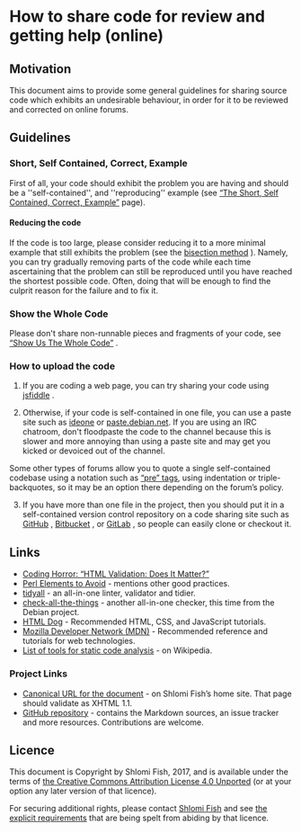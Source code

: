 # How to share code for review and getting help (online)

## Motivation

This document aims to provide some general guidelines for sharing source code
which exhibits an undesirable behaviour, in order for it to be reviewed and
corrected on online forums.

## Guidelines

### Short, Self Contained, Correct, Example

First of all, your code should exhibit the problem you are having and should be a ''self-contained'', and ''reproducing'' example (see [“The Short, Self Contained, Correct, Example”](http://sscce.org/) page).

#### Reducing the code

If the code is too large, please consider reducing it to a more minimal example that still exhibits the problem (see the [bisection method](https://en.wikipedia.org/wiki/Bisection_method) ). Namely, you can try gradually removing parts of
the code while each time ascertaining that the problem can still be reproduced
until you have reached the shortest possible code. Often, doing that will be
enough to find the culprit reason for the failure and to fix it.

### Show the Whole Code

Please don't share non-runnable pieces and fragments of your code, see [“Show Us The Whole Code”](http://shadow.cat/blog/matt-s-trout/show-us-the-whole-code/) .


### How to upload the code

1. If you are coding a web page, you can try sharing your code using [jsfiddle](http://jsfiddle.net/) .

2. Otherwise, if your code is self-contained in one file, you can use a paste site such as [ideone](http://ideone.com/) or [paste.debian.net](https://paste.debian.net/). If you are using an IRC chatroom, don't floodpaste the code to the channel because this is slower and more annoying than using a paste site and may get you kicked or devoiced out of the channel.

Some other types of forums allow you to quote a single self-contained codebase using a notation such as [“pre” tags](https://developer.mozilla.org/en-US/docs/Web/HTML/Element/pre), using indentation or triple-backquotes, so it may be an option there depending on the forum’s policy.

3. If you have more than one file in the project, then you should put it in a self-contained version control repository on a code sharing site such as [GitHub](http://github.com/) , [Bitbucket](http://bitbucket.org/) , or [GitLab](https://about.gitlab.com/) , so people can easily clone or checkout it.

## Links

* [Coding Horror: “HTML Validation: Does It Matter?”](https://blog.codinghorror.com/html-validation-does-it-matter/)
* [Perl Elements to Avoid](http://perl-begin.org/tutorials/bad-elements/) - mentions other good practices.
* [tidyall](https://metacpan.org/pod/distribution/Code-TidyAll/bin/tidyall) - an all-in-one linter, validator and tidier.
* [check-all-the-things](http://bonedaddy.net/pabs3/log/2016/07/04/check-all-the-things/) - another all-in-one checker, this time from the Debian project.
* [HTML Dog](http://htmldog.com/) - Recommended HTML, CSS, and JavaScript tutorials.
* [Mozilla Developer Network (MDN)](https://developer.mozilla.org/en-US/) - Recommended reference and tutorials for web technologies.
* [List of tools for static code analysis](http://en.wikipedia.org/wiki/List_of_tools_for_static_code_analysis) - on Wikipedia.

### Project Links

* [Canonical URL for the document](http://www.shlomifish.org/philosophy/computers/FILL_IN/) - on Shlomi Fish’s home site. That page should validate as XHTML 1.1.
* [GitHub repository](https://github.com/shlomif/how-to-share-code-for-review) - contains the Markdown sources, an issue tracker and more resources. Contributions are welcome.

## Licence

This document is Copyright by Shlomi Fish, 2017, and is available
under the
terms of <a rel="license"
href="http://creativecommons.org/licenses/by/4.0/">the Creative Commons
Attribution License 4.0 Unported</a> (or at your option any
later version of that licence).

For securing additional rights, please contact
<a href="http://www.shlomifish.org/me/contact-me/">Shlomi Fish</a>
and see <a href="http://www.shlomifish.org/meta/copyrights/">the
explicit requirements</a> that are being spelt from abiding by
that licence.
